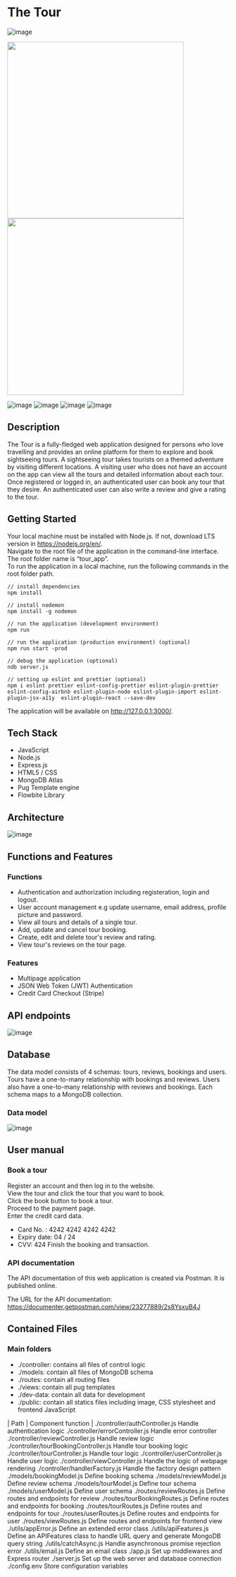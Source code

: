 # The Tour

![image](https://user-images.githubusercontent.com/48129546/223292527-6614f040-1813-4a5c-ae28-11d2c7c662ab.png)
<p float="left">
    <img src="https://user-images.githubusercontent.com/48129546/223292877-d95ed0c1-e209-4d48-b809-1162a5e2a980.png" width="400"/>
    <img src="https://user-images.githubusercontent.com/48129546/223294911-c5cd15de-3840-4f63-a4c6-623572bd6ac6.png" width="400"/>
<p>
    
![image](https://user-images.githubusercontent.com/48129546/223295637-3710f3f4-79c0-45a8-8d5a-9b5ff4ca32ea.png)
![image](https://user-images.githubusercontent.com/48129546/223294952-f3f9cce6-9159-4bdf-af53-6b1a71157513.png)
![image](https://user-images.githubusercontent.com/48129546/223294960-163685d4-8f2f-447d-a38a-72cd2063266a.png)
![image](https://user-images.githubusercontent.com/48129546/223294968-d19bea2f-afd8-4183-9755-3b79d1e7746f.png)


## Description

The Tour is a fully-fledged web application designed for persons who love travelling and provides an online platform for them to explore and book sightseeing tours. A sightseeing tour takes tourists on a themed adventure by visiting different locations. A visiting user who does not have an account on the app can view all the tours and detailed information about each tour. Once registered or logged in, an authenticated user can book any tour that they desire. An authenticated user can also write a review and give a rating to the tour. 

## Getting Started 
Your local machine must be installed with Node.js. If not, download LTS version in https://nodejs.org/en/.  
Navigate to the root file of the application in the command-line interface. The root folder name is “tour_app”.  
To run the application in a local machine, run the following commands in the root folder path.

```
// install dependencies
npm install

// install nodemon
npm install -g nodemon

// run the application (development environment)
npm run

// run the application (production environment) (optional)
npm run start -prod

// debug the application (optional)
ndb server.js

// setting up eslint and prettier (optional)
npm i eslint prettier eslint-config-prettier eslint-plugin-prettier eslint-config-airbnb eslint-plugin-node eslint-plugin-import eslint-plugin-jsx-a11y  eslint-plugin-react --save-dev

```
The application will be available on http://127.0.0.1:3000/.

## Tech Stack
-   JavaScript
-   Node.js
-   Express.js
-   HTML5 / CSS
-   MongoDB Atlas
-   Pug Template engine
-   Flowbite Library


## Architecture
![image](https://user-images.githubusercontent.com/48129546/223295704-24319ac8-1a50-456e-b915-2de3eb41f2f0.png)



## Functions and Features
### Functions
-   Authentication and authorization including registeration, login and logout.
-   User account management e.g update username, email address, profile picture and password.
-   View all tours and details of a single tour.
-   Add, update and cancel tour booking.
-   Create, edit and delete tour's review and rating.
-   View tour's reviews on the tour page.

### Features
- Multipage application
- JSON Web Token (JWT) Authentication
- Credit Card Checkout (Stripe)

## API endpoints
![image](https://user-images.githubusercontent.com/48129546/223294239-47b9d420-c1db-47e7-b6fb-4acaab4cbfe2.png)

## Database
The data model consists of 4 schemas: tours, reviews, bookings and users. Tours have a one-to-many relationship with bookings and reviews. Users also have a one-to-many relationship with reviews and bookings. Each schema maps to a MongoDB collection. 

### Data model
![image](https://user-images.githubusercontent.com/48129546/223294454-2f6b28ab-80c4-44a6-8147-c890165d855b.png)

## User manual

### Book a tour
Register an account and then log in to the website.  
View the tour and click the tour that you want to book.  
Click the book button to book a tour.  
Proceed to the payment page.  
Enter the credit card data.  
- Card No. : 4242 4242 4242 4242
- Expiry date: 04 / 24
- CVV: 424
Finish the booking and transaction.  


### API documentation
The API documentation of this web application is created via Postman. It is published online.  

The URL for the API documentation:  
https://documenter.getpostman.com/view/23277889/2s8YsxuB4J


## Contained Files
### Main folders
- ./controller: contains all files of control logic
- ./models: contain all files of MongoDB schema
- ./routes: contain all routing files
- ./views: contain all pug templates
- ./dev-data: contain all data for development
- ./public: contain all statics files including image, CSS stylesheet and frontend JavaScript

|  Path | Component function  |
./controller/authController.js	Handle authentication logic
./controller/errorController.js	Handle error controller
./controller/reviewController.js	Handle review logic 
./controller/tourBookingController.js	Handle tour booking logic 
./controller/tourController.js	Handle tour logic
./controller/userController.js	Handle user logic
./controller/viewController.js	Handle the logic of webpage rendering
./controller/handlerFactory.js	Handle the factory design pattern
./models/bookingModel.js	Define booking schema
./models/reviewModel.js	Define review schema
./models/tourModel.js	Define tour schema
./models/userModel.js	Define user schema
./routes/reviewRoutes.js	Define routes and endpoints for review
./routes/tourBookingRoutes.js	Define routes and endpoints for booking
./routes/tourRoutes.js	Define routes and endpoints for tour
./routes/userRoutes.js	Define routes and endpoints for user
./routes/viewRoutes.js	Define routes and endpoints for frontend view
./utils/appError.js	Define an extended error class
./utils/apiFeatures.js	Define an APIFeatures class to handle URL query and generate MongoDB query string
./utils/catchAsync.js	Handle asynchronous promise rejection error
./utils/email.js	Define an email class 
./app.js	Set up middlewares and Express router 
./server.js	Set up the web server and database connection
./config.env	Store configuration variables



